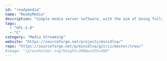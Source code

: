 ```yaml
---
id: "readymedia"
name: "ReadyMedia"
description: "Simple media server software, with the aim of being fully compliant with DLNA/UPnP-AV clients. Formerly known as MiniDLNA."
tags:
  - "GPL-2.0"
  - "C"
category: "Media Streaming"
website: "https://sourceforge.net/projects/minidlna/"
repo: "https://sourceforge.net/p/minidlna/git/ci/master/tree/"
#image: "/placeholder.svg?height=300&width=400"
---
```


